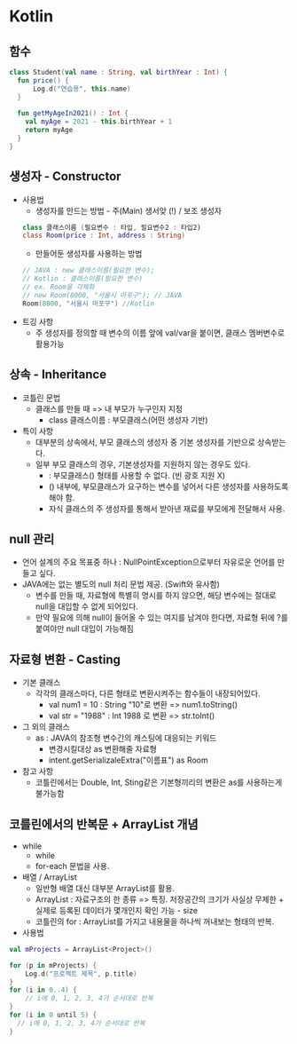 # Kotlin
## 함수

```kotlin
class Student(val name : String, val birthYear : Int) {
  fun price() {
      Log.d("연습용", this.name)
  }
  
  fun getMyAgeIn2021() : Int {
    val myAge = 2021 - this.birthYear + 1
    return myAge
  }
}
```

## 생성자 - Constructor
* 사용법
  * 생성자를 만드는 방법 - 주(Main) 생서앚 (!) / 보조 생성자
  ```kotlin
  class 클래스이름 (필요변수 : 타입, 필요변수2 : 타입2)
  class Room(price : Int, address : String)
  ```
  * 만들어둔 생성자를 사용하는 방법
  ```kotlin
  // JAVA : new 클래스이름(필요한 변수);
  // Kotlin : 클래스이름(필요한 변수)
  // ex. Room을 갹체화
  // new Room(8000, "서울시 마포구"); // JAVA
  Room(8000, "서울시 마포구") //Kotlin
  ```
* 트깅 사항
  * 주 생성자를 정의할 때 변수의 이름 앞에 val/var을 붙이면, 클래스 멤버변수로 활용가능

## 상속 - Inheritance
* 코틀린 문법
  * 클래스를 만들 때 => 내 부모가 누구인지 지정
    * class 클래스이름 : 부모클래스(어떤 생성자 기반)
* 특이 사항
  * 대부분의 상속에서, 부모 클래스의 생성자 중 기본 생성자를 기반으로 상속받는다.
  * 일부 부모 클래스의 경우, 기본생성자를 지원하지 않는 경우도 있다.
    * : 부모클래스() 형태를 사용할 수 없다. (빈 광호 지원 X)
    * () 내부에, 부모클래스가 요구하는 변수를 넣어서 다른 생성자를 사용하도록 해야 함.
    * 자식 클래스의 주 생성자를 통해서 받아낸 재료를 부모에게 전달해서 사용.

## null 관리
* 언어 설계의 주요 목표중 하나 : NullPointException으로부터 자유로운 언어를 만들고 싶다.
* JAVA에는 없는 별도의 null 처리 문법 제공. (Swift와 유사함)
  * 변수를 만들 때, 자료형에 특별히 명시를 하지 않으면, 해당 변수에는 절대로 null을 대입할 수 없게 되어있다.
  * 만약 필요에 의해 null이 들어올 수 있는 여지를 남겨야 한다면, 자료형 뒤에 ?를 붙여야만 null 대입이 가능해짐

## 자료형 변환 - Casting
* 기본 클래스
  * 각각의 클래스마다, 다른 형태로 변환시켜주는 함수들이 내장되어있다.
    * val num1 = 10 : String "10"로 변환 => num1.toString()
    * val str = "1988" : Int 1988 로 변환 => str.toInt()
* 그 외의 클래스
  * as : JAVA의 참조형 변수간의 캐스팅에 대응되는 키워드
    * 변경시킬대상 as 변환해줄 자료형
    * intent.getSerializaleExtra("이름표") as Room
* 참고 사항
  * 코틀린에서는 Double, Int, Sting같은 기본형끼리의 변환은 as를 사용하는게 불가능함

## 코를린에서의 반복문 + ArrayList 개념
* while
  * while
  * for-each 문법을 사용.
* 배열 / ArrayList
  * 일반형 배열 대신 대부분 ArrayList를 활용.
  * ArrayList : 자료구조의 한 종류 => 특징. 저장공간의 크기가 사실상 무제한 + 실제로 등록된 데이터가 몇개인지 확인 가능 - size
  * 코틀린의 for : ArrayList를 가지고 내용물을 하나씩 꺼내보는 형태의 반복.
* 사용법
```kotlin
val mProjects = ArrayList<Project>()

for (p in mProjects) {
    Log.d("프로젝트 제목", p.title)
}
for (i in 0..4) {
    // i에 0, 1, 2, 3, 4가 순서대로 반복
}
for (i in 0 until 5) {
  // i에 0, 1, 2, 3, 4가 순서대로 반복
}
```
